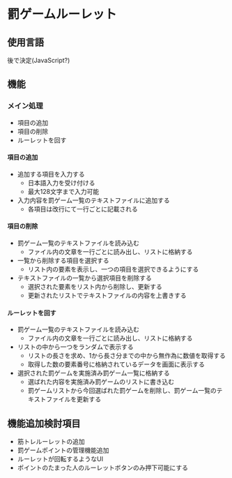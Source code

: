 # 罰ゲームルーレット

## 使用言語
後で決定(JavaScript?)

## 機能
### メイン処理
* 項目の追加
* 項目の削除
* ルーレットを回す

#### 項目の追加
* 追加する項目を入力する
    * 日本語入力を受け付ける
    * 最大128文字まで入力可能
* 入力内容を罰ゲーム一覧のテキストファイルに追加する
    * 各項目は改行にて一行ごとに記載される

#### 項目の削除
* 罰ゲーム一覧のテキストファイルを読み込む
    * ファイル内の文章を一行ごとに読み出し、リストに格納する
* 一覧から削除する項目を選択する
    * リスト内の要素を表示し、一つの項目を選択できるようにする
* テキストファイルの一覧から選択項目を削除する
    * 選択された要素をリスト内から削除し、更新する
    * 更新されたリストでテキストファイルの内容を上書きする

#### ルーレットを回す
* 罰ゲーム一覧のテキストファイルを読み込む
    * ファイル内の文章を一行ごとに読み出し、リストに格納する
* リストの中から一つをランダムで表示する
    * リストの長さを求め、1から長さ分までの中から無作為に数値を取得する
    * 取得した数の要素番号に格納されているデータを画面に表示する
* 選択された罰ゲームを実施済み罰ゲーム一覧に格納する
    * 選ばれた内容を実施済み罰ゲームのリストに書き込む
    * 罰ゲームリストから今回選ばれた罰ゲームを削除し、罰ゲーム一覧のテキストファイルを更新する

## 機能追加検討項目
* 筋トレルーレットの追加
* 罰ゲームポイントの管理機能追加
* ルーレットが回転するようなUI
* ポイントのたまった人のルーレットボタンのみ押下可能にする